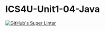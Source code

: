 # ICS4U-Unit1-04-Java
[![GitHub's Super Linter](https://github.com/Ryan-ChungKamChung/ICS4U-Unit1-04-Java/workflows/GitHub's%20Super%20Linter/badge.svg)](https://github.com/Ryan-ChungKamChung/ICS4U-Unit1-04-Java/actions)
